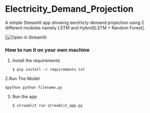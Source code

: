 # Electricity_Demand_Projection
A simple Streamlit app showing eectriicty demand projection using 2 different modules namely LSTM and Hybrid[LSTM + Random Forest].

[![Open in Streamlit](streamlit.app)

### How to run it on your own machine

1. Install the requirements

   ```
   $ pip install -r requirements.txt
   ```
2.Run The Model

  ```
  $python python filename.py
  ```
3. Run the app

   ```
   $ streamlit run streamlit_app.py
   ```
